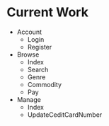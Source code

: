 # Current Work
- Account
  - Login
  - Register
- Browse
  - Index
  - Search
  - Genre
  - Commodity
  - Pay
- Manage 
  - Index
  - UpdateCeditCardNumber
